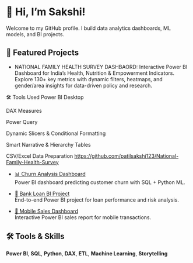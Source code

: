 # 👋 Hi, I’m Sakshi!

Welcome to my GitHub profile. I build data analytics dashboards, ML models, and BI projects.

## 📌 Featured Projects

- NATIONAL FAMILY HEALTH SURVEY DASHBAORD:
Interactive Power BI Dashboard for India’s Health, Nutrition & Empowerment Indicators. Explore 130+ key metrics with dynamic filters, heatmaps, and gender/area insights for data-driven policy and research.

🛠️ Tools Used
Power BI Desktop

DAX Measures

Power Query

Dynamic Slicers & Conditional Formatting

Smart Narrative & Hierarchy Tables

CSV/Excel Data Preparation
https://github.com/patilsakshi123/National-Family-Health-Survey



- [📊 Churn Analysis Dashboard](https://github.com/YourUsername/Churn-Analysis-Dashboard)  
  Power BI dashboard predicting customer churn with SQL + Python ML.

- [💼 Bank Loan BI Project](https://github.com/YourUsername/Bank-Loan-Analysis)  
  End-to-end Power BI project for loan performance and risk analysis.

- [📱 Mobile Sales Dashboard](https://github.com/YourUsername/Mobile-Sales-Analysis)  
  Interactive Power BI sales report for mobile transactions.

## 🛠️ Tools & Skills

**Power BI**, **SQL**, **Python**, **DAX**, **ETL**, **Machine Learning**, **Storytelling**
